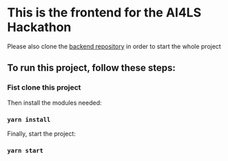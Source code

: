 # This is the frontend for the AI4LS Hackathon

Please also clone the [backend repository](https://github.com/justinlctstudy96/ai4ls_backend) in order to start the whole project

## To run this project, follow these steps:

### Fist clone this project

Then install the modules needed:
### `yarn install`

Finally, start the project:
### `yarn start`
